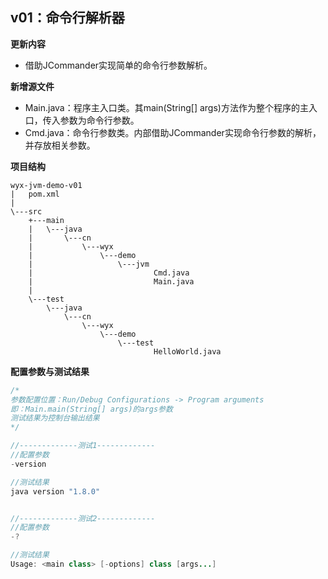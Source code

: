 ## v01：命令行解析器

**更新内容**

- 借助JCommander实现简单的命令行参数解析。

**新增源文件**

- Main.java：程序主入口类。其main(String[] args)方法作为整个程序的主入口，传入参数为命令行参数。
- Cmd.java：命令行参数类。内部借助JCommander实现命令行参数的解析，并存放相关参数。

**项目结构**

```shell
wyx-jvm-demo-v01
|   pom.xml
|
\---src
    +---main
    |   \---java
    |       \---cn
    |           \---wyx
    |               \---demo
    |                   \---jvm
    |                           Cmd.java
    |                           Main.java
    |
    \---test
        \---java
            \---cn
                \---wyx
                    \---demo
                        \---test
                                HelloWorld.java
```

**配置参数与测试结果**

```java
/*
参数配置位置：Run/Debug Configurations -> Program arguments
即：Main.main(String[] args)的args参数
测试结果为控制台输出结果
*/

//-------------测试1-------------
//配置参数
-version

//测试结果
java version "1.8.0"


//-------------测试2-------------
//配置参数
-?

//测试结果
Usage: <main class> [-options] class [args...]
```

